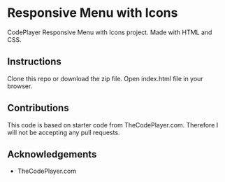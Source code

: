 # Responsive Menu with Icons
CodePlayer Responsive Menu with Icons project. Made with HTML and CSS.

## Instructions
Clone this repo or download the zip file. Open index.html file in your browser.

## Contributions
This code is based on starter code from TheCodePlayer.com. Therefore I will not be accepting any pull requests.

## Acknowledgements
* TheCodePlayer.com
